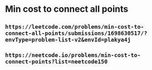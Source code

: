 # Min cost to connect all points

## `https://leetcode.com/problems/min-cost-to-connect-all-points/submissions/1698630517/?envType=problem-list-v2&envId=plakya4j`

## `https://neetcode.io/problems/min-cost-to-connect-points?list=neetcode150`
